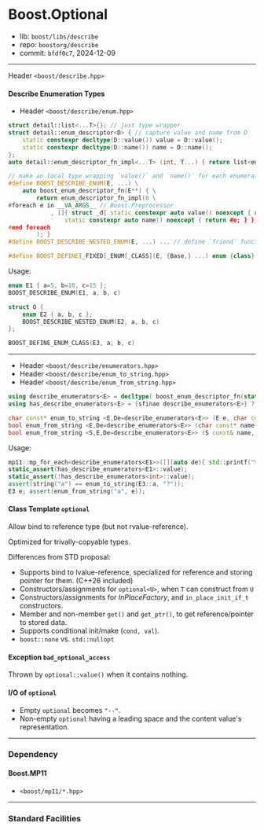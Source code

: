 # Boost.Optional

* lib: `boost/libs/describe`
* repo: `boostorg/describe`
* commit: `bfdf0c7`, 2024-12-09

------
Header `<boost/describe.hpp>`

#### Describe Enumeration Types

* Header `<boost/describe/enum.hpp>`

```c++
struct detail::list<...T>{}; // just type wrapper
struct detail::enum_descriptor<D> { // capture value and name from D
    static constexpr decltype(D::value()) value = D::value();
    static constexpr decltype(D::name()) name = D::name();
};
auto detail::enum_descriptor_fn_impl<...T> (int, T...) { return list<enum_descriptor<T>...>{}; }

// make an local type wrapping `value()` and `name()` for each enumerator, wrap them into a type-list.
#define BOOST_DESCRIBE_ENUM(E, ...) \
    auto boost_enum_descriptor_fn(E**) { \
        return enum_descriptor_fn_impl(0 \
#foreach e in __VA_ARGS__ // Boost.Preprocessor
            , []{ struct _d{ static constexpr auto value() noexcept { return E::e; }
                static constexpr auto name() noexcept { return #e; } }; return d_{}; }()
#end foreach
        ); }
#define BOOST_DESCRIBE_NESTED_ENUM(E, ...) ... // define `friend` function

#define BOOST_DEFINE[_FIXED]_ENUM[_CLASS](E, {Base,} ...) enum {class} E {: Base} { __VA_ARGS__ }; BOOST_DESCRIBE_ENUM(E, __VA_ARGS__)
```

Usage:

```c++
enum E1 { a=5, b=10, c=15 };
BOOST_DESCRIBE_ENUM(E1, a, b, c)

struct O {
    enum E2 { a, b, c };
    BOOST_DESCRIBE_NESTED_ENUM(E2, a, b, c)
};

BOOST_DEFINE_ENUM_CLASS(E3, a, b, c)
```

----
* Header `<boost/describe/enumerators.hpp>`
* Header `<boost/describe/enum_to_string.hpp>`
* Header `<boost/describe/enum_from_string.hpp>`

```c++
using describe_enumerators<E> = decltype( boost_enum_descriptor_fn(static_cast<E**>(0)) ); // the type-list
using has_describe_enumerators<E> = {sfinae describe_enumerators<E>} ? true_type : false_type;

char const* enum_to_string <E,De=describe_enumerators<E>> (E e, char const* def) noexcept; // match value in list
bool enum_from_string <E,De=describe_enumerators<E>> (char const* name, E& e) noexcept; // match name by strcmp in list
bool enum_from_string <S,E,De=describe_enumerators<E>> (S const& name, E& e) noexcept; // for string types
```

Usage:

```c++
mp11::mp_for_each<describe_enumerators<E1>>([](auto de){ std::printf("%s, %d\n", de.name, de.value); });
static_assert(has_describe_enumerators<E1>::value);
static_assert(!has_describe_enumerators<int>::value);
assert(string("a") == enum_to_string(E3::a, "?"));
E3 e; assert(enum_from_string("a", e));
```

#### Class Template `optional`

Allow bind to reference type (but not rvalue-reference).

Optimized for trivally-copyable types.

Differences from STD proposal:

* Supports bind to lvalue-reference, specialized for reference and storing pointer for them. (C++26 included)
* Constructors/assignments for `optional<U>`, when `T` can construct from `U`
* Constructors/assignments for _InPlaceFactory_, and `in_place_init_if_t` constructors.
* Member and non-member `get()` and `get_ptr()`, to get reference/pointer to stored data.
* Supports conditional init/make (`cond, val`).
* `boost::none` vs. `std::nullopt`

#### Exception `bad_optional_access`

Thrown by `optional::value()` when it contains nothing.

#### I/O of `optional`

* Empty `optional` becomes `"--"`.
* Non-empty `optional` having a leading space and the content value's representation.

------
### Dependency

#### Boost.MP11

* `<boost/mp11/*.hpp>`

------
### Standard Facilities
